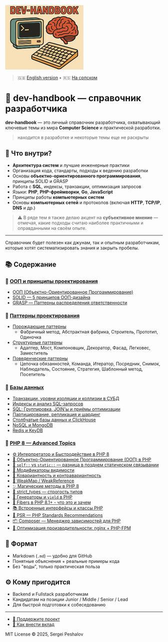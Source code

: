 
<img src="https://raw.githubusercontent.com/desfpc/dev-handbook/master/logo.png" alt="dev-handbook" width="250">

> 🇬🇧 [English version](README.md) • 🇷🇸 [На српском](README.sr.md)

# 🧠 dev-handbook — справочник разработчика

**dev-handbook** — это личный справочник разработчика, охватывающий ключевые темы из мира **Computer Science** и практической разработки.
> находится в разработке и некоторые темы еще не раскрыты

## 🧩 Что внутри?

- **Архитектура систем** и лучшие инженерные практики
- Организация кода, стандарты, подходы к ведению разработки
- Основы **объектно-ориентированного программирования**, принципы SOLID и GRASP
- Работа с **SQL**, индексы, транзакции, оптимизация запросов
- Языки: **PHP**, **PHP-фреймворки**, **Go**, **JavaScript**
- Принципы работы **компьютерных систем**
- Основы **компьютерных сетей** и протоколов (включая **HTTP**, **TCP/IP**, **DNS** и др.)

> ⚠️ В ряде тем я также делаю акцент на **субъективное мнение** — отмечая, какие подходы считаю наиболее практичными и оправданными на своём опыте.

---

Справочник будет полезен как джунам, так и опытным разработчикам, которые хотят систематизировать знания и закрыть пробелы.

## 📚 Содержание

### 🧠 [ООП и принципы проектирования](ru.oop.md#-ооп-и-принципы-проектирования)
- [ООП (Объектно-Ориентированное Программирование)](ru.oop.md#-ооп-объектно-ориентированное-программирование)
- [SOLID — 5 принципов ООП-дизайна](ru.oop.md#-solid--5-принципов-ооп-дизайна)
- [GRASP — Паттерны распределения ответственности](ru.oop.md#-grasp--паттерны-распределения-ответственности)

### 🎯 [Паттерны проектирования](ru.oop.md#-паттерны-проектирования)
- [Порождающие паттерны](ru.oop.md#-порождающие-паттерны)
  - Фабричный метод, Абстрактная фабрика, Строитель, Прототип, Одиночка
- [Структурные паттерны](ru.oop.md#-структурные-паттерны)
  - Адаптер, Мост, Компоновщик, Декоратор, Фасад, Легковес, Заместитель
- [Поведенческие паттерны](ru.oop.md#-поведенческие-паттерны-проектирования)
  - Цепочка обязанностей, Команда, Итератор, Посредник, Снимок, Наблюдатель, Состояние, Стратегия, Шаблонный метод, Посетитель

### 💾 [Базы данных](ru.db.md#-базы-данных)
- [Транзакции, уровни изоляции и коллизии в СУБД](ru.db.md#-транзакции-уровни-изоляции-и-коллизии-в-субд)
- [Индексы и анализ SQL-запросов](ru.db.md#-индексы-и-анализ-sql-запросов-explain)
- [SQL: Группировка, JOIN'ы и приёмы оптимизации](ru.db.md#-sql-группировка-joinы-и-приёмы-оптимизации-сложных-запросов)
- [Партицирование, репликация и шардинг](ru.db.md#-партицирование-репликация-и-шардинг-в-субд)
- [Столбчатые базы данных и ClickHouse](ru.db.md#-столбчатые-базы-данных-и-clickhouse)
- [NoSQL и MongoDB](ru.db.md#введение-в-nosql-и-mongodb)
- [Redis и KeyDB](ru.db.md#-redis-и-keydb-основы-архитектура-и-преимущества)

### 🐘 [PHP 8 — Advanced Topics](ru.php8.md#-php-8--advanced-topics-for-midsenior-developers)
- [⚙️ Интерпретатор и Быстродействие в PHP 8](ru.php8.md#-интерпретатор-и-быстродействие-в-php-8)
- [🧱 Объектно-Ориентированное Программирование (ООП) в PHP](ru.php8.md#-объектно-ориентированное-программирование-ооп-в-php)
- [🧭 `self::` vs `static::` — разница в позднем статическом связывании](ru.php8.md#-self-vs-static--разница-в-позднем-статическом-связывании)
- [🔐 Модификаторы видимости](ru.php8.md#-модификаторы-видимости)
- [🧬 Ковариантность и контравариантность](ru.php8.md#-ковариантность-и-контравариантность)
- [🧠 WeakMap / WeakReference](ru.php8.md#-weakmap--weakreference)
- [✨ Магические методы в PHP 8](ru.php8.md#-магические-методы-в-php-8)
- [🚫 strict_types — строгость типов](ru.php8.md#-strict_types--строгость-типов)
- [🔁 Генераторы и `yield` в PHP](ru.php8.md#-генераторы-и-yield-в-php)
- [🧵 Fibers в PHP 8.1+ - что это и зачем](ru.php8.md#-fibers-в-php-81---что-это-и-зачем)
- [📚 Встроенные интерфейсы и классы PHP](ru.php8.md#-встроенные-интерфейсы-и-классы-php)
- [📐 PSR — PHP Standards Recommendations](ru.php8.md#-psr--php-standards-recommendations)
- [📦 Composer — Менеджер зависимостей для PHP](ru.php8.md#-composer--менеджер-зависимостей-для-php)
- [🚀 Оптимизация производительности: nginx + PHP-FPM](ru.php8.md#-оптимизация-производительности-nginx--php-fpm)

## 📎 Формат

- Markdown (`.md`) — удобно для GitHub
- Понятные объяснения + реальные примеры кода
- Без "воды", только практическая польза

## ⚙ Кому пригодится

- Backend и Fullstack разработчикам
- Кандидатам на позиции Junior / Middle / Senior / Lead
- Для быстрой подготовки к собеседованию

---

- [🙏 Поддержите проект](support.us.md)
- [🤝 Как внести вклад](CONTRIBUTING.ru.md)

MIT License © 2025, Sergei Peshalov
